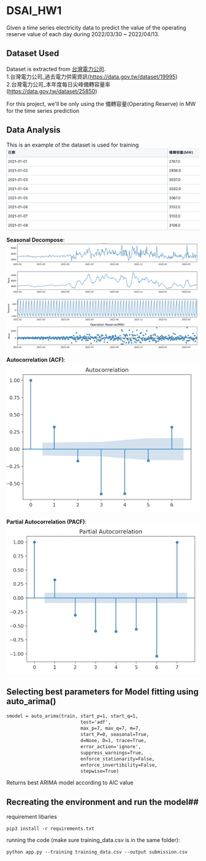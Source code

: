 # DSAI_HW1

Given a time series electricity data to predict the value of the operating reserve value of each day during 2022/03/30 ~ 2022/04/13. 



## Dataset Used

Dataset is extracted from [台灣電力公司](https://data.gov.tw/).  
1.台灣電力公司_過去電力供需資訊(https://data.gov.tw/dataset/19995)  
2.台灣電力公司_本年度每日尖峰備轉容量率(https://data.gov.tw/dataset/25850)

For this project, we'll be only using the 備轉容量(Operating Reserve) in MW for the time series prediction


## Data Analysis
This is an example of the dataset is used for training
 ![Dataset example](/images/dataset_example.png)

**Seasonal Decompose**:  
 ![Seasonal Decompose](/images/seasonal_decompose.png)
 
**Autocorrelation (ACF)**:  
 ![acf](/images/acf.png)
 
**Partial Autocorrelation (PACF)**:  
 ![pacf](/images/pacf.png)

## Selecting best parameters for Model fitting using auto_arima()
```
smodel = auto_arima(train, start_p=1, start_q=1,
                           test='adf',
                           max_p=7, max_q=7, m=7,
                           start_P=0, seasonal=True,
                           d=None, D=1, trace=True,
                           error_action='ignore',  
                           suppress_warnings=True,
                           enforce_stationarity=False,
                           enforce_invertibility=False,
                           stepwise=True)
```
Returns best ARIMA model according to AIC value
## Recreating the environment and run the model##
requirement libaries
```
pip3 install -r requirements.txt
```
running the code (make sure training_data.csv is in the same folder):
```
python app.py --training training_data.csv --output submission.csv
```
